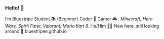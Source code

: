 ### Hello! 👋
I’m Bluestripe
Student 📚
(Beginner) Coder 🫠
Gamer 🎮 : _Minecraft, Hero Wars, Spirit Farer, Valorant, Mario Kart 8._
He/Him 👨‍💻
New here, still looking around 👀
bluestripee.github.io
